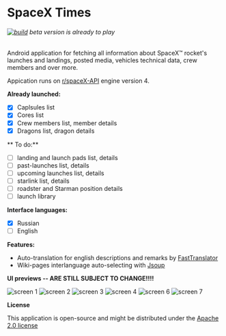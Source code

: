 # SpaceX Times
###### [![build](https://github.com/alexmaryin/spacextimes/actions/workflows/build.yml/badge.svg)](https://github.com/alexmaryin/spacextimes/actions/workflows/build.yml)  *beta version is already to play*

Android application for fetching all information about SpaceX&trade; rocket's launches and landings, posted media, vehicles technical data, crew members and over more. 

Appication runs on [r/spaceX-API](https://github.com/r-spacex/SpaceX-API) engine version 4.

**Already launched:**

- [x] Caplsules list
- [x] Cores list
- [x] Crew members list, member details
- [x] Dragons list, dragon details

** To do:**
- [ ] landing and launch pads list, details
- [ ] past-launches list, details
- [ ] upcoming launches list, details
- [ ] starlink list, details
- [ ] roadster and Starman position details
- [ ] launch library

**Interface languages:**
- [x] Russian
- [ ] English

**Features:**
* Auto-translation for english descriptions and remarks by [FastTranslator](https://fasttranslator.herokuapp.com/)
* Wiki-pages interlanguage auto-selecting with [Jsoup](https://jsoup.org/)

**UI previews -- ARE STILL SUBJECT TO CHANGE!!!!**

![screen 1](/readme_images/screenshot_1.jpg)
![screen 2](/readme_images/screenshot_2.jpg)
![screen 3](/readme_images/screenshot_3.jpg)
![screen 4](/readme_images/screenshot_4.jpg)
![screen 6](/readme_images/screenshot_6.jpg)
![screen 7](/readme_images/screenshot_7.jpg)

**License**

This application is open-source and might be distributed under the [Apache 2.0 license](http://www.apache.org/licenses/LICENSE-2.0)
